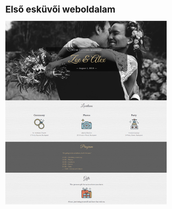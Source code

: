 # Első esküvői weboldalam

![Image of simple-footer](https://github.com/thenny23/weddingpage/blob/master/screenshot.png)
